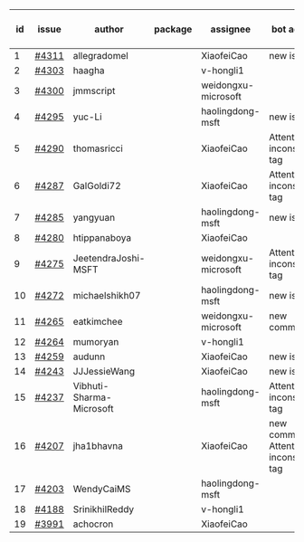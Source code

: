 | id | issue | author | package | assignee | bot advice | created date of issue | target release date | date from target |
| ------ | ------ | ------ | ------ | ------ | ------ | ------ | ------ | :-----: |
| 1 | [#4311](https://github.com/Azure/sdk-release-request/issues/4311) | allegradomel |  | XiaofeiCao | new issue. | 06-29 | 07-28 |  |
| 2 | [#4303](https://github.com/Azure/sdk-release-request/issues/4303) | haagha |  | v-hongli1 |  | 06-29 |  | 0 |
| 3 | [#4300](https://github.com/Azure/sdk-release-request/issues/4300) | jmmscript |  | weidongxu-microsoft |  | 06-28 | 07-28 |  |
| 4 | [#4295](https://github.com/Azure/sdk-release-request/issues/4295) | yuc-Li |  | haolingdong-msft | new issue. | 06-28 | 07-28 |  |
| 5 | [#4290](https://github.com/Azure/sdk-release-request/issues/4290) | thomasricci |  | XiaofeiCao | Attention to inconsistent tag | 06-28 | 07-28 |  |
| 6 | [#4287](https://github.com/Azure/sdk-release-request/issues/4287) | GalGoldi72 |  | XiaofeiCao | Attention to inconsistent tag | 06-27 | 07-28 |  |
| 7 | [#4285](https://github.com/Azure/sdk-release-request/issues/4285) | yangyuan |  | haolingdong-msft | new issue. | 06-27 | 07-28 |  |
| 8 | [#4280](https://github.com/Azure/sdk-release-request/issues/4280) | htippanaboya |  | XiaofeiCao |  | 06-26 | 07-28 |  |
| 9 | [#4275](https://github.com/Azure/sdk-release-request/issues/4275) | JeetendraJoshi-MSFT |  | weidongxu-microsoft | Attention to inconsistent tag | 06-26 | 07-28 |  |
| 10 | [#4272](https://github.com/Azure/sdk-release-request/issues/4272) | michaelshikh07 |  | haolingdong-msft | new issue. | 06-25 | 07-28 |  |
| 11 | [#4265](https://github.com/Azure/sdk-release-request/issues/4265) | eatkimchee |  | weidongxu-microsoft | new comment. | 06-23 | 07-28 |  |
| 12 | [#4264](https://github.com/Azure/sdk-release-request/issues/4264) | mumoryan |  | v-hongli1 |  | 06-21 |  | 0 |
| 13 | [#4259](https://github.com/Azure/sdk-release-request/issues/4259) | audunn |  | XiaofeiCao | new issue. | 06-21 | 07-28 |  |
| 14 | [#4243](https://github.com/Azure/sdk-release-request/issues/4243) | JJJessieWang |  | XiaofeiCao | new issue. | 06-13 | 07-28 |  |
| 15 | [#4237](https://github.com/Azure/sdk-release-request/issues/4237) | Vibhuti-Sharma-Microsoft |  | haolingdong-msft | Attention to inconsistent tag | 06-09 | 07-14 |  |
| 16 | [#4207](https://github.com/Azure/sdk-release-request/issues/4207) | jha1bhavna |  | XiaofeiCao | new comment. Attention to inconsistent tag | 05-29 | 06-23 |  |
| 17 | [#4203](https://github.com/Azure/sdk-release-request/issues/4203) | WendyCaiMS |  | haolingdong-msft |  | 05-25 | 06-23 |  |
| 18 | [#4188](https://github.com/Azure/sdk-release-request/issues/4188) | SrinikhilReddy |  | v-hongli1 |  | 05-23 |  | 0 |
| 19 | [#3991](https://github.com/Azure/sdk-release-request/issues/3991) | achocron |  | XiaofeiCao |  | 03-24 | 04-28 |  |
